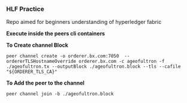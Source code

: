 ### HLF Practice

Repo aimed for beginners understanding of hyperledger fabric

**Execute inside the peers cli containers**

**To Create channel Block**

`peer channel create -o orderer.bx.com:7050  --ordererTLSHostnameOverride orderer.bx.com -c ageofultron -f ./ageofultron.tx --outputBlock ./ageofultron.block --tls --cafile "${ORDERER_TLS_CA}"`

**To Add the peer to the channel**

`peer channel join -b ./ageofultron.block`